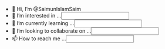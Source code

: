 - 👋 Hi, I’m @SaimunIslamSaim
- 👀 I’m interested in ...<input type="all programing languages">
- 🌱 I’m currently learning ...<input type="HTML And CSS" id="im just a begainer now">
- 💞️ I’m looking to collaborate on ...<input type="any programing related patlform/work" id="coding is passaion">
- 📫 How to reach me ...<input type="Email" id="saimunislamsaim@icloud.com">

<!---
SaimunIslamSaim/SaimunIslamSaim is a ✨ special ✨ repository because its `README.md` (this file) appears on your GitHub profile.
You can click the Preview link to take a look at your changes.
--->
